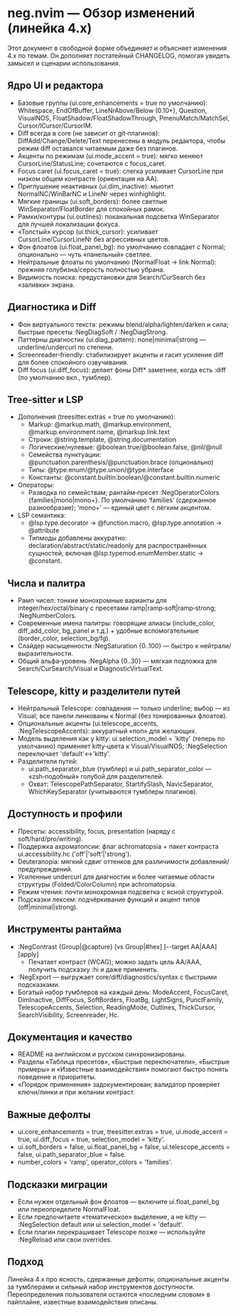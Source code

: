 # neg.nvim — Обзор изменений (линейка 4.x)

Этот документ в свободной форме объединяет и объясняет изменения 4.x по темам. Он дополняет постатейный CHANGELOG, помогая увидеть замысел и сценарии использования.

## Ядро UI и редактора

- Базовые группы (ui.core_enhancements = true по умолчанию): Whitespace, EndOfBuffer, LineNrAbove/Below (0.10+), Question, VisualNOS, FloatShadow/FloatShadowThrough, PmenuMatch/MatchSel, Cursor/lCursor/CursorIM.
- Diff всегда в core (не зависит от git‑плагинов): DiffAdd/Change/Delete/Text перенесены в модуль редактора, чтобы режим diff оставался читаемым даже без плагинов.
- Акценты по режимам (ui.mode_accent = true): мягко меняют CursorLine/StatusLine; сочетаются с focus_caret.
- Focus caret (ui.focus_caret = true): слегка усиливает CursorLine при низком общем контрасте (ориентация на AA).
- Приглушение неактивных (ui.dim_inactive): мьютит NormalNC/WinBarNC и LineNr через winhighlight.
- Мягкие границы (ui.soft_borders): более светлые WinSeparator/FloatBorder для спокойных рамок.
- Рамки/контуры (ui.outlines): поканальная подсветка WinSeparator для лучшей локализации фокуса.
- «Толстый» курсор (ui.thick_cursor): усиливает CursorLine/CursorLineNr без агрессивных цветов.
- Фон флоатов (ui.float_panel_bg): по умолчанию совпадает с Normal; опционально — чуть «панельный» светлее.
- Нейтральные флоаты по умолчанию (NormalFloat → link Normal): прежняя голубизна/серость полностью убрана.
- Видимость поиска: предустановки для Search/CurSearch без «заливки» экрана.

## Диагностика и Diff

- Фон виртуального текста: режимы blend/alpha/lighten/darken и сила; быстрые пресеты :NegDiagSoft / :NegDiagStrong.
- Паттерны диагностик (ui.diag_pattern): none|minimal|strong — underline/undercurl по степени.
- Screenreader‑friendly: стабилизирует акценты и гасит усиление diff для более спокойного озвучивания.
- Diff focus (ui.diff_focus): делает фоны Diff* заметнее, когда есть :diff (по умолчанию вкл., тумблер).

## Tree‑sitter и LSP

- Дополнения (treesitter.extras = true по умолчанию):
  - Markup: @markup.math, @markup.environment, @markup.environment.name, @markup.link.text
  - Строки: @string.template, @string.documentation
  - Логические/нулевые: @boolean.true/@boolean.false, @nil/@null
  - Семейства пунктуации: @punctuation.parenthesis/@punctuation.brace (опционально)
  - Типы: @type.enum/@type.union/@type.interface
  - Константы: @constant.builtin.boolean/@constant.builtin.numeric
- Операторы:
  - Разводка по семействам; рантайм‑пресет :NegOperatorColors {families|mono|mono+}. По умолчанию ‘families’ (сдержанное разнообразие); ‘mono+’ — единый цвет с лёгким акцентом.
- LSP семантика:
  - @lsp.type.decorator → @function.macro, @lsp.type.annotation → @attribute
  - Типмоды добавлены аккуратно: declaration/abstract/static/readonly для распространённых сущностей, включая @lsp.typemod.enumMember.static → @constant.

## Числа и палитра

- Рамп чисел: тонкие монохромные варианты для integer/hex/octal/binary с пресетами ramp|ramp‑soft|ramp‑strong; :NegNumberColors.
- Современные имена палитры: говорящие алиасы (include_color, diff_add_color, bg_panel и т.д.) + удобные вспомогательные (border_color, selection_bg/fg).
- Слайдер насыщенности :NegSaturation {0..100} — быстро к нейтрали/выразительности.
- Общий альфа‑уровень :NegAlpha {0..30} — мягкая подложка для Search/CurSearch/Visual и DiagnosticVirtualText.

## Telescope, kitty и разделители путей

- Нейтральный Telescope: совпадения — только underline; выбор — из Visual; все панели линкованы к Normal (без тонированных флоатов).
- Опциональные акценты (ui.telescope_accents, :NegTelescopeAccents): аккуратный «поп» для желающих.
- Модель выделения как у kitty: ui.selection_model = 'kitty' (теперь по умолчанию) применяет kitty‑цвета к Visual/VisualNOS; :NegSelection переключает 'default'↔'kitty'.
- Разделители путей:
  - ui.path_separator_blue (тумблер) и ui.path_separator_color — «zsh‑подобный» голубой для разделителей.
  - Охват: TelescopePathSeparator, StartifySlash, NavicSeparator, WhichKeySeparator (учитываются тумблеры плагинов).

## Доступность и профили

- Пресеты: accessibility, focus, presentation (наряду с soft/hard/pro/writing).
- Поддержка ахроматопсии: флаг achromatopsia + пакет контраста ui.accessibility.hc ('off'|'soft'|'strong').
- Deuteranopia: мягкий сдвиг оттенков для различимости добавлений/предупреждений.
- Усиленные undercurl для диагностик и более читаемые области структуры (Folded/ColorColumn) при achromatopsia.
- Режим чтения: почти монохромная подсветка с ясной структурой.
- Подсказки лексем: подчёркивание функций и акцент типов (off|minimal|strong).

## Инструменты рантайма

- :NegContrast {Group|@capture} [vs Group|#hex] [--target AA|AAA] [apply]
  - Печатает контраст (WCAG); можно задать цель AA/AAA, получить подсказку :hi и даже применить.
- :NegExport — выгружает core/diff/diagnostics/syntax с быстрыми подсказками.
- Богатый набор тумблеров на каждый день: ModeAccent, FocusCaret, DimInactive, DiffFocus, SoftBorders, FloatBg, LightSigns, PunctFamily, TelescopeAccents, Selection, ReadingMode, Outlines, ThickCursor, SearchVisibility, Screenreader, Hc.

## Документация и качество

- README на английском и русском синхронизированы.
- Разделы «Таблица пресетов», «Быстрые переключатели», «Быстрые примеры» и «Известные взаимодействия» помогают быстро понять поведение и приоритеты.
- «Порядок применения» задокументирован; валидатор проверяет ключи/линки и при желании контраст.

## Важные дефолты

- ui.core_enhancements = true, treesitter.extras = true, ui.mode_accent = true, ui.diff_focus = true, selection_model = 'kitty'.
- ui.soft_borders = false, ui.float_panel_bg = false, ui.telescope_accents = false, ui.path_separator_blue = false.
- number_colors = 'ramp', operator_colors = 'families'.

## Подсказки миграции

- Если нужен отдельный фон флоатов — включите ui.float_panel_bg или переопределите NormalFloat.
- Если предпочитаете «тематическое» выделение, а не kitty — :NegSelection default или ui.selection_model = 'default'.
- Если плагин перекрашивает Telescope позже — используйте :NegReload или свои overrides.

## Подход

Линейка 4.x про ясность, сдержанные дефолты, опциональные акценты за тумблерами и сильный набор инструментов доступности. Переопределения пользователя остаются «последним словом» в пайплайне, известные взаимодействия описаны.

